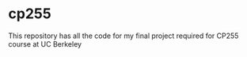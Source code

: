 # cp255
This repository has all the code for my final project required for CP255 course at UC Berkeley
